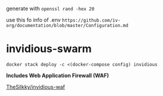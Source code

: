 generate with ```openssl rand -hex 20```


use this fo info of .env ```https://github.com/iv-org/documentation/blob/master/Configuration.md```

# invidious-swarm
```docker stack deploy -c <(docker-compose config) invidious```

**Includes Web Application Firewall (WAF)**

[TheSilkky/invidious-waf](https://github.com/TheSilkky/invidious-waf/)
